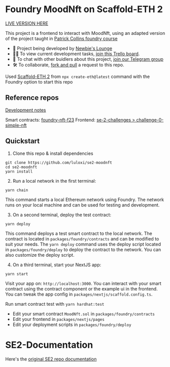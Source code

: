 # Foundry MoodNft on Scaffold-ETH 2

[LIVE VERSION HERE](https://se2-moodnft.vercel.app/)

This project is a frontend to interact with MoodNft, using an adapted version of the project taught in [Patrick Collins foundry course](https://www.youtube.com/watch?t=27656&v=sas02qSFZ74&feature=youtu.be)

- 🐣 Project being developed by [Newbie's Lounge](https://lulox.notion.site/Newbie-s-Lounge-68ea7c4c5f1a4ec29786be6a76516878)
- 👷‍♀️ To view current development tasks, [join this Trello board](https://trello.com/invite/b/s0vot1BA/ATTI366c508087a404ccf9343def4d76d1ce6F7899AA/newbies-lounge).
- 🧰 To chat with other buidlers about this project, [join our Telegram group](https://t.me/+FwCZPG51UhwzOTZh)
- 🛠️ To collaborate, [fork and pull](https://github.com/susam/gitpr) a request to this repo.

Used [Scaffold-ETH 2](https://www.scaffoldeth.io/) from `npx create-eth@latest` command with the Foundry option to start this repo

## Reference repos

[Development notes](https://lulox.notion.site/se2-moodnft-b81804448c6c4434aec8783491c0f970?pvs=4)

Smart contracts: [foundry-nft-f23](https://github.com/Cyfrin/foundry-nft-f23)
Frontend: [se-2-challenges > challenge-0-simple-nft](https://github.com/scaffold-eth/se-2-challenges/tree/challenge-0-simple-nft)

## Quickstart

1. Clone this repo & install dependencies

```
git clone https://github.com/luloxi/se2-moodnft
cd se2-moodnft
yarn install
```

2. Run a local network in the first terminal:

```
yarn chain
```

This command starts a local Ethereum network using Foundry. The network runs on your local machine and can be used for testing and development.

3. On a second terminal, deploy the test contract:

```
yarn deploy
```

This command deploys a test smart contract to the local network. The contract is located in `packages/foundry/contracts` and can be modified to suit your needs. The `yarn deploy` command uses the deploy script located in `packages/foundry/deploy` to deploy the contract to the network. You can also customize the deploy script.

4. On a third terminal, start your NextJS app:

```
yarn start
```

Visit your app on: `http://localhost:3000`. You can interact with your smart contract using the contract component or the example ui in the frontend. You can tweak the app config in `packages/nextjs/scaffold.config.ts`.

Run smart contract test with `yarn hardhat:test`

- Edit your smart contract `MoodNft.sol` in `packages/foundry/contracts`
- Edit your frontend in `packages/nextjs/pages`
- Edit your deployment scripts in `packages/foundry/deploy`

# SE2-Documentation

Here's the [original SE2 repo documentation](./SE2-DOCUMENTATION.md)
